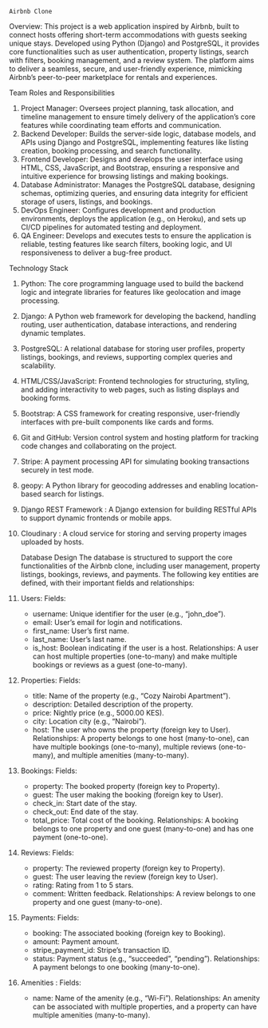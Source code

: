     Airbnb Clone
Overview:
This project is a web application inspired by Airbnb, built to connect hosts offering short-term accommodations with guests seeking unique stays. 
Developed using Python (Django) and PostgreSQL, it provides core functionalities such as user authentication, property listings, search with filters, booking management, and a review system. 
The platform aims to deliver a seamless, secure, and user-friendly experience, mimicking Airbnb’s peer-to-peer marketplace for rentals and experiences.


Team Roles and Responsibilities
1. Project Manager: Oversees project planning, task allocation, and timeline management to ensure timely delivery of the application’s core features while coordinating team efforts and communication.
2. Backend Developer: Builds the server-side logic, database models, and APIs using Django and PostgreSQL, implementing features like listing creation, booking processing, and search functionality.
3. Frontend Developer: Designs and develops the user interface using HTML, CSS, JavaScript, and Bootstrap, ensuring a responsive and intuitive experience for browsing listings and making bookings.
4. Database Administrator: Manages the PostgreSQL database, designing schemas, optimizing queries, and ensuring data integrity for efficient storage of users, listings, and bookings.
5. DevOps Engineer: Configures development and production environments, deploys the application (e.g., on Heroku), and sets up CI/CD pipelines for automated testing and deployment.
6. QA Engineer: Develops and executes tests to ensure the application is reliable, testing features like search filters, booking logic, and UI responsiveness to deliver a bug-free product.


  Technology Stack
1. Python: The core programming language used to build the backend logic and integrate libraries for features like geolocation and image processing.
2. Django: A Python web framework for developing the backend, handling routing, user authentication, database interactions, and rendering dynamic templates.
3. PostgreSQL: A relational database for storing user profiles, property listings, bookings, and reviews, supporting complex queries and scalability.
4. HTML/CSS/JavaScript: Frontend technologies for structuring, styling, and adding interactivity to web pages, such as listing displays and booking forms.
5. Bootstrap: A CSS framework for creating responsive, user-friendly interfaces with pre-built components like cards and forms.
6. Git and GitHub: Version control system and hosting platform for tracking code changes and collaborating on the project.
7. Stripe: A payment processing API for simulating booking transactions securely in test mode.
8. geopy: A Python library for geocoding addresses and enabling location-based search for listings.
9. Django REST Framework : A Django extension for building RESTful APIs to support dynamic frontends or mobile apps.
10. Cloudinary : A cloud service for storing and serving property images uploaded by hosts.

    Database Design
The database is structured to support the core functionalities of the Airbnb clone, including user management, property listings, bookings, reviews, and payments.
 The following key entities are defined, with their important fields and relationships:
1. Users:
   Fields:
   - username: Unique identifier for the user (e.g., “john_doe”).
   - email: User’s email for login and notifications.
   - first_name: User’s first name.
   - last_name: User’s last name.
   - is_host: Boolean indicating if the user is a host.
Relationships: A user can host multiple properties (one-to-many) and make multiple bookings or reviews as a guest (one-to-many).

2. Properties:
   Fields:
   - title: Name of the property (e.g., “Cozy Nairobi Apartment”).
   - description: Detailed description of the property.
   - price: Nightly price (e.g., 5000.00 KES).
   - city: Location city (e.g., “Nairobi”).
   - host: The user who owns the property (foreign key to User).
Relationships: A property belongs to one host (many-to-one), can have multiple bookings (one-to-many), multiple reviews (one-to-many), and multiple amenities (many-to-many).

3. Bookings:
   Fields:
   - property: The booked property (foreign key to Property).
   - guest: The user making the booking (foreign key to User).
   - check_in: Start date of the stay.
   - check_out: End date of the stay.
   - total_price: Total cost of the booking.
Relationships: A booking belongs to one property and one guest (many-to-one) and has one payment (one-to-one).

4. Reviews:
   Fields:
   - property: The reviewed property (foreign key to Property).
   - guest: The user leaving the review (foreign key to User).
   - rating: Rating from 1 to 5 stars.
   - comment: Written feedback.
Relationships: A review belongs to one property and one guest (many-to-one).

5. Payments:
   Fields:
   - booking: The associated booking (foreign key to Booking).
   - amount: Payment amount.
   - stripe_payment_id: Stripe’s transaction ID.
   - status: Payment status (e.g., “succeeded”, “pending”).
Relationships: A payment belongs to one booking (many-to-one).

6. Amenities :
   Fields:
   - name: Name of the amenity (e.g., “Wi-Fi”).
Relationships: An amenity can be associated with multiple properties, and a property can have multiple amenities (many-to-many).
